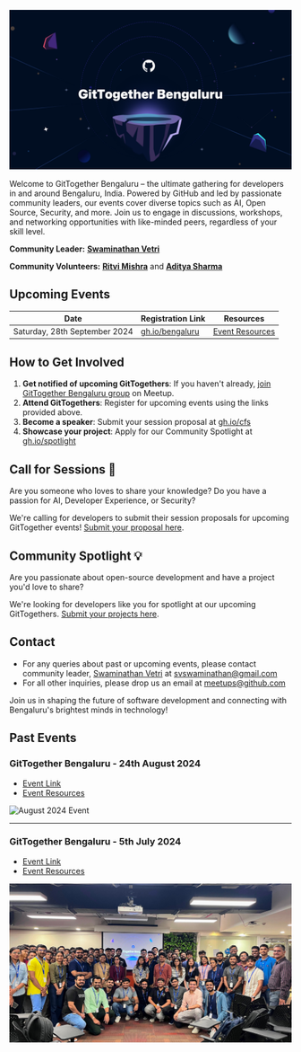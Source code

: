 ![image](/assets/cover-image.png)

Welcome to GitTogether Bengaluru – the ultimate gathering for developers in and around Bengaluru, India. Powered by GitHub and led by passionate community leaders, our events cover diverse topics such as AI, Open Source, Security, and more. Join us to engage in discussions, workshops, and networking opportunities with like-minded peers, regardless of your skill level.

**Community Leader:** [**Swaminathan Vetri**](https://github.com/swaminathanvetri)

**Community Volunteers:** [**Ritvi Mishra**](https://github.com/Frenzyritz13) and [**Aditya Sharma**](https://github.com/eraditya-sharma)

## Upcoming Events

| Date | Registration Link | Resources |
|------|-------------------|-----------|
| Saturday, 28th September 2024 | [gh.io/bengaluru](https://gh.io/bengaluru) | [Event Resources](./GitTogether%20Bengaluru%202024-09-28) |

## How to Get Involved

1. **Get notified of upcoming GitTogethers**: If you haven't already, [join GitTogether Bengaluru group](https://www.meetup.com/gittogether-bengaluru) on Meetup.
2. **Attend GitTogethers**: Register for upcoming events using the links provided above.
3. **Become a speaker**: Submit your session proposal at [gh.io/cfs](https://gh.io/cfs)
4. **Showcase your project**: Apply for our Community Spotlight at [gh.io/spotlight](https://gh.io/spotlight)

## Call for Sessions 📢

Are you someone who loves to share your knowledge? Do you have a passion for AI, Developer Experience, or Security?

We're calling for developers to submit their session proposals for upcoming GitTogether events! [Submit your proposal here](https://gh.io/cfs).

## Community Spotlight 💡

Are you passionate about open-source development and have a project you'd love to share?

We're looking for developers like you for spotlight at our upcoming GitTogethers. [Submit your projects here](https://gh.io/spotlight).

## Contact

- For any queries about past or upcoming events, please contact community leader, [Swaminathan Vetri](https://github.com/swaminathanvetri) at svswaminathan@gmail.com
- For all other inquiries, please drop us an email at meetups@github.com

Join us in shaping the future of software development and connecting with Bengaluru's brightest minds in technology!

## Past Events

### GitTogether Bengaluru - 24th August 2024
- [Event Link](https://www.meetup.com/gittogether-bengaluru/events/302784046/)
- [Event Resources](./GitTogether%20Bengaluru%202024-08-24)

![August 2024 Event](/assets/2024-08-24.png)

--------

### GitTogether Bengaluru - 5th July 2024
- [Event Link](https://www.meetup.com/gittogether-bengaluru/events/301709790/)
- [Event Resources](./GitTogether%20Bengaluru%202024-07-05)

![July 2024 Event](/assets/2024-07-05.jpg)
